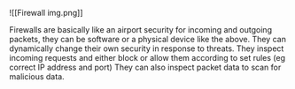 ![[Firewall img.png]]

Firewalls are basically like an airport security for incoming and outgoing packets, they can be software or a physical device like the above.
They can dynamically change their own security in response to threats.
They inspect incoming requests and either block or allow them according to set rules (eg correct IP address and port)
They can also inspect packet data to scan for malicious data.